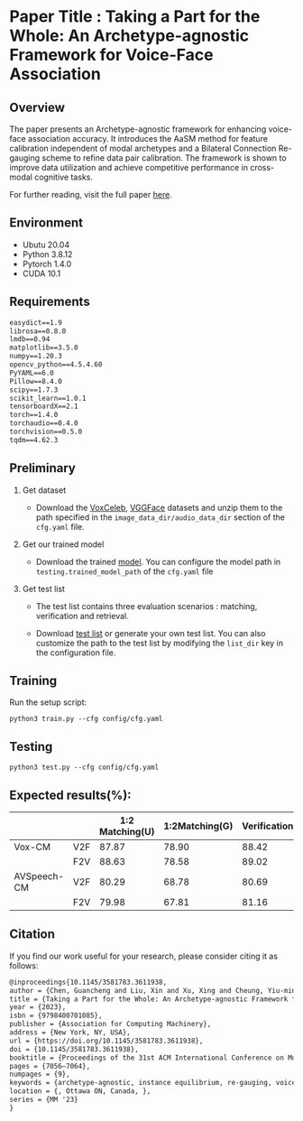 # Paper Title : Taking a Part for the Whole: An Archetype-agnostic Framework for Voice-Face Association

## Overview
The paper presents an Archetype-agnostic framework for enhancing voice-face association accuracy. It introduces the AaSM method for feature calibration independent of modal archetypes and a Bilateral Connection Re-gauging scheme to refine data pair calibration. The framework is shown to improve data utilization and achieve competitive performance in cross-modal cognitive tasks.

For further reading, visit the full paper [here](https://dl.acm.org/doi/abs/10.1145/3581783.3611938).



## Environment

- Ubutu 20.04
- Python 3.8.12
- Pytorch 1.4.0 
- CUDA 10.1

## Requirements

```txt
easydict==1.9
librosa==0.8.0
lmdb==0.94
matplotlib==3.5.0
numpy==1.20.3
opencv_python==4.5.4.60
PyYAML==6.0
Pillow==8.4.0
scipy==1.7.3
scikit_learn==1.0.1
tensorboardX==2.1
torch==1.4.0
torchaudio==0.4.0
torchvision==0.5.0
tqdm==4.62.3
```



## Preliminary

1. Get dataset

   - Download the [VoxCeleb](https://www.robots.ox.ac.uk/~vgg/data/voxceleb/vox1.html), [VGGFace](https://www.dropbox.com/s/bqsimq20jcjz1z9/VGG_ALL_FRONTAL.zip?dl=0) datasets and unzip them to the path specified in the `image_data_dir/audio_data_dir` section of the `cfg.yaml` file.

2. Get our trained model

   - Download the trained [model](https://www.dropbox.com/s/kllvfxyoq0bjfcb/checkpoint_best.pth.tar?dl=0). You can configure the model path in `testing.trained_model_path` of the `cfg.yaml` file

3.  Get test list

      - The test list contains three evaluation scenarios : matching, verification and retrieval.

      - Download [test list](https://www.dropbox.com/s/ht5g2hjzjs2q0hb/gen_list.zip?dl=0) or generate your own test list. You can also customize the path to the test list by modifying the `list_dir` key in the configuration file.

## Training

Run the setup script:
```shell
python3 train.py --cfg config/cfg.yaml
```

## Testing

```shell
python3 test.py --cfg config/cfg.yaml
```

## Expected results(%):
|             |     | 1:2 Matching(U) | 1:2Matching(G) | Verification(U) | Verification(G) | Retrieval |
|-------------|-----|-----------------|----------------|-----------------|-----------------|-----------|
| Vox-CM      | V2F | 87.87           | 78.90           | 88.42           | 79.17           | 6.77      |
|             | F2V | 88.63           | 78.58          | 89.02           | 78.95           | 7.16      |
| AVSpeech-CM | V2F | 80.29           | 68.78          | 80.69           | 68.63           | 11.80      |
|             | F2V | 79.98           | 67.81          | 81.16           | 69.05           | 13.43     |

## Citation

If you find our work useful for your research, please consider citing it as follows:
```latex
@inproceedings{10.1145/3581783.3611938,
author = {Chen, Guancheng and Liu, Xin and Xu, Xing and Cheung, Yiu-ming and Li, Taihao},
title = {Taking a Part for the Whole: An Archetype-agnostic Framework for Voice-Face Association},
year = {2023},
isbn = {9798400701085},
publisher = {Association for Computing Machinery},
address = {New York, NY, USA},
url = {https://doi.org/10.1145/3581783.3611938},
doi = {10.1145/3581783.3611938},
booktitle = {Proceedings of the 31st ACM International Conference on Multimedia},
pages = {7056–7064},
numpages = {9},
keywords = {archetype-agnostic, instance equilibrium, re-gauging, voice-face association},
location = {, Ottawa ON, Canada, },
series = {MM '23}
}
```


